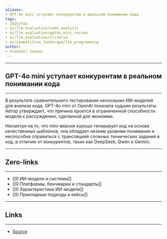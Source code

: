 ```yaml
---
aliases: 
- GPT-4o mini уступает конкурентам в реальном понимании кода
tags:
- 2025/Feb
- ai/llm_evaluation/code_analysis
- ai/llm_evaluation/gpt4o_mini_review
- ai/llm_evaluation/criteria
- ai/competitive_landscape/llm_programming
author:
- Vladimir Ivanov
---
```

-----
##  GPT-4o mini уступает конкурентам в реальном понимании кода 
-----
В результате сравнительного тестирования нескольких ИИ-моделей для анализа кода, GPT-4o mini от OpenAI показала худшие результаты. Автор утверждает, что причина кроется в ограниченной способности модели к рассуждению, сделанной для экономии. 

Несмотря на то, что mini-версия хорошо генерирует код на основе качественных шаблонов, она обладает низким уровнем понимания и неспособна справиться с трансляцией сложных технических заданий в код, в отличие от конкурентов, таких как DeepSeek, Qwen и Gemini.

---
## Zero-links
---
- [[0 ИИ-модели и системы]]
- [[0 Платформы, бенчмарки и стандарты]]
- [[0 Характеристики ИИ-модели]]
- [[0 Прикладные подходы и кейсы]]

---
## Links
---
- [Source](https://t.me/c/1467914348/58347)
